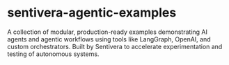 # sentivera-agentic-examples
A collection of modular, production-ready examples demonstrating AI agents and agentic workflows using tools like LangGraph, OpenAI, and custom orchestrators. Built by Sentivera to accelerate experimentation and testing of autonomous systems.
